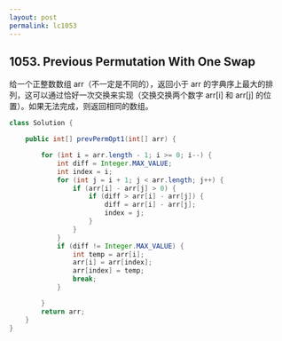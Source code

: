 ```yaml
---
layout: post
permalink: lc1053 
---
```


## 1053. Previous Permutation With One Swap

给一个正整数数组 arr（不一定是不同的），返回小于 arr 的字典序上最大的排列，这可以通过恰好一次交换来实现（交换交换两个数字 arr[i] 和 arr[j] 的位置）。如果无法完成，则返回相同的数组。

```java
class Solution {

    public int[] prevPermOpt1(int[] arr) {

        for (int i = arr.length - 1; i >= 0; i--) {
            int diff = Integer.MAX_VALUE;
            int index = i;
            for (int j = i + 1; j < arr.length; j++) {
                if (arr[i] - arr[j] > 0) {
                    if (diff > arr[i] - arr[j]) {
                        diff = arr[i] - arr[j];
                        index = j;
                    }
                }
            }
            if (diff != Integer.MAX_VALUE) {
                int temp = arr[i];
                arr[i] = arr[index];
                arr[index] = temp;
                break;
            }

        }
        return arr;
    }
}
```